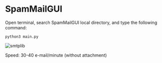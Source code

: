 # SpamMailGUI

Open terminal, search SpamMailGUI local directory, and type the following command:
```
python3 main.py
```
![smtplib](https://user-images.githubusercontent.com/69594158/222810801-c25e2f44-471a-49c8-a9d7-54b84b032059.png)

Speed: 30-40 e-mail/minute (without attachment)

